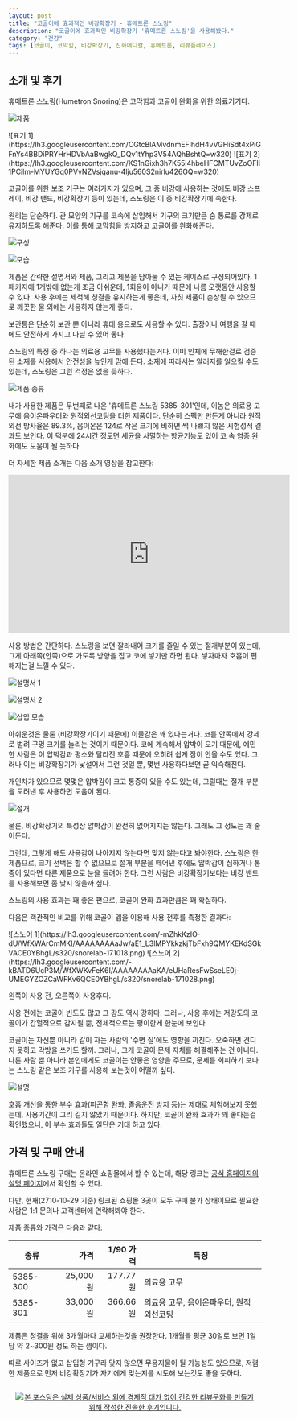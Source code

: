 ```yaml
---
layout: post
title: "코골이에 효과적인 비강확장기 - 휴메트론 스노링"
description: "코골이에 효과적인 비강확장기 '휴메트론 스노링'을 사용해봤다."
category: "건강"
tags: [코골이, 코막힘, 비강확장기, 진화메디칼, 휴메트론, 리뷰플레이스]
---
```


## 소개 및 후기

휴메트론 스노링(Humetron Snoring)은 코막힘과 코골이 완화을 위한 의료기기다.

![제품](https://lh3.googleusercontent.com/DM6ChD1bX9gA-rndHJE-F5zjmQKO2iaVJehOMIm6Hyp9-7t5B6uoCD4uO0PSA6U8d9P6WKY8KcDYhw=s560)

<p class="center" markdown="1">
![표기 1](https://lh3.googleusercontent.com/CGtcBlAMvdnmEFihdH4vVGHiSdt4xPiGFnYs4BBDiPRYHrHDVbAaBwgkQ_DQv1tYhp3V54AQhBshtQ=w320)
![표기 2](https://lh3.googleusercontent.com/KS1nGixh3h7K55i4hbeHFCMTUvZoOFIi1PCilm-MYUYGq0PVvNZVsjqanu-4lju560S2nirlu426GQ=w320)
</p>

코골이를 위한 보조 기구는 여러가지가 있으며,
그 중 비강에 사용하는 것에도 비강 스프레이, 비강 밴드, 비강확장기 등이 있는데,
스노링은 이 중 비강확장기에 속한다.

원리는 단순하다.
관 모양의 기구를 코속에 삽입해서 기구의 크기만큼 숨 통로를 강제로 유지하도록 해준다.
이를 통해 코막힘을 방지하고 코골이를 완화해준다.

![구성](https://lh3.googleusercontent.com/t57lVx9P_nzrz9rrRzz9rppaoHHtjMtrxeFHCS08HL58-X3S_ByEtTG2RTodxxj2mewAKHHAojhQlw=s560)

![모습](https://lh3.googleusercontent.com/d1g9NbGhfFNbZTjwDTVRJPJTuOMHiTFR3RYKFj-kBT14dCotl9bL3twCjk2-04KV6VhPIrboSK83GQ=s560)

제품은 간략한 설명서와 제품, 그리고 제품을 담아둘 수 있는 케이스로 구성되어있다.
1 패키지에 1개밖에 없는게 조금 아쉬운데,
1회용이 아니기 때문에 나름 오랫동안 사용할 수 있다.
사용 후에는 세척해 청결을 유지하는게 좋은데,
자칫 제품이 손상될 수 있으므로 깨끗한 물 외에는 사용하지 않는게 좋다.

보관통은 단순히 보관 뿐 아니라 휴대 용으로도 사용할 수 있다.
출장이나 여행을 갈 때에도 안전하게 가지고 다닐 수 있어 좋다.

스노링의 특징 중 하나는 의료용 고무를 사용했다는거다.
이미 인체에 무해한걸로 검증된 소재를 사용해서 안전성을 높인게 맘에 든다.
소재에 따라서는 알러지를 일으킬 수도 있는데,
스노링은 그런 걱정은 없을 듯하다.

![제품 종류](https://lh3.googleusercontent.com/-ctq7NluwOdo/WfXZgZD8zfI/AAAAAAAAaKo/sOkFF-_-WyYTGF5Tzk1D-7UbnmALiFE7QCE0YBhgL/s0/humetron-snoring.jpg)

내가 사용한 제품은 두번째로 나온 '휴메트론 스노링 5385-301'인데,
이놈은 의료용 고무에 음이온파우더와 원적외선코팅을 더한 제품이다.
단순히 스펙만 만든게 아니라
원적외선 방사율은 89.3%, 음이온은 124로
작은 크기에 비하면 썩 나쁘지 않은 시험성적 결과도 보인다.
이 덕분에 24시간 정도면 세균을 사멸하는 항균기능도 있어
코 속 염증 완화에도 도움이 될 듯하다.

더 자세한 제품 소개는 다음 소개 영상을 참고한다:

<center><iframe width="560" height="315" src="https://www.youtube.com/embed/1dwkciUhPro?rel=0" frameborder="0" allowfullscreen></iframe></center>

사용 방법은 간단하다.
스노링을 보면 잘라내어 크기를 줄일 수 있는 절개부분이 있는데,
그게 아래쪽(안쪽)으로 가도록 방향을 잡고 코에 넣기만 하면 된다.
넣자마자 호흡이 편해지는걸 느낄 수 있다.

![설명서 1](https://lh3.googleusercontent.com/x1LYmFFGIp4TIKDbt3Z0Dm6r7oOPhdQjUjsaME-S37HXSYPf89bK5_bJUZpeNtInzFyQJ8TPMdurOw=s560)

![설명서 2](https://lh3.googleusercontent.com/65iho_WwfoNjqdu5sJK6bOy-8neQtMlBn5h07BqYvmIa4npW1F8KK8HTDok7l1Lcu-aX-DvFkpgXag=s560)

![삽입 모습](https://lh3.googleusercontent.com/QGSkmspKVsX0vyNGElqRNihAmT-UjeWOMi8kgwE3DNe4WWr_HJIUS9S9nhb-gXfP5Ho9V7-nVjYZMA=s320)

아쉬운것은 물론 (비강확장기이기 때문에) 이물감은 꽤 있다는거다.
코를 안쪽에서 강제로 벌려 구멍 크기를 늘리는 것이기 때문이다.
코에 계속해서 압박이 오기 때문에,
예민한 사람은 이 압박감과 평소와 달라진 호흡 때문에
오히려 쉽게 잠이 안올 수도 있다.
그러나 이는 비강확장기가 낯설어서 그런 것일 뿐, 몇번 사용하다보면 곧 익숙해진다.

개인차가 있으므로 몇몇은 압박감이 크고 통증이 있을 수도 있는데,
그럴때는 절개 부분을 도려낸 후 사용하면 도움이 된다.

![절개](https://lh3.googleusercontent.com/_uZCqd8cnUtfK1Wl8Ogmh2ryIIpubAcwGym0b453lOnczzH-X8gS6ZSqKXWzv7dy38xXKmWMND170Q=s560)

물론, 비강확장기의 특성상 압박감이 완전히 없어지지는 않는다.
그래도 그 정도는 꽤 줄어든다.

그런데, 그렇게 해도 사용감이 나아지지 않는다면 맞지 않는다고 봐야한다.
스노링은 한 제품으로, 크기 선택은 할 수 없으므로
절개 부분을 떼어낸 후에도 압박감이 심하거나 통증이 있다면 다른 제품으로 눈을 돌려야 한다.
그런 사람은 비강확장기보다는 비강 밴드를 사용해보면 좀 낮지 않을까 싶다.

스노링의 사용 효과는 꽤 좋은 편으로,
코골이 완화 효과만큼은 꽤 확실하다.

다음은 객관적인 비교를 위해 코골이 앱을 이용해 사용 전후를 측정한 결과다:

<p class="center" markdown="1">
![스노어 1](https://lh3.googleusercontent.com/-mZhkKzIO-dU/WfXWArCmMKI/AAAAAAAAaJw/aE1_L3lMPYkkzkjTbFxh9QMYKEKdSGkVACE0YBhgL/s320/snorelab-171018.png)
![스노어 2](https://lh3.googleusercontent.com/-kBATD6UcP3M/WfXWKvFeK6I/AAAAAAAAaKA/eUHaResFwSseLE0j-UMEGYZOZCaWFKv6QCE0YBhgL/s320/snorelab-171028.png)
</p>

왼쪽이 사용 전, 오른쪽이 사용후다.

사용 전에는 코골이 빈도도 많고 그 강도 역시 강하다.
그러나, 사용 후에는 저강도의 코골이가 간헐적으로 감지될 뿐,
전체적으로는 평이한게 한눈에 보인다.

코골이는 자신뿐 아니라 같이 자는 사람의 '수면 질'에도 영향을 끼친다.
오죽하면 견디지 못하고 각방을 쓰기도 할까.
그러나, 그게 코골이 문제 자체를 해결해주는 건 아니다.
다른 사람 뿐 아니라 본인에게도 코골이는 안좋은 영향을 주므로,
문제를 회피하기 보다는 스노링 같은 보조 기구를 사용해 보는것이 어떨까 싶다.

![설명](https://lh3.googleusercontent.com/GYi4GZ4xFzwued-PiJn90KbftCn70p3i0gyEXD_X_zdL2g3NPOhEdA13T8t4jb83swqJY3a6RZ9X8w=s640)

호흡 개선을 통한 부수 효과(피곤함 완화, 졸음운전 방지 등)는 제대로 체험해보지 못했는데,
사용기간이 그리 길지 않았기 때문이다.
하지만, 코골이 완화 효과가 꽤 좋다는걸 확인했으니,
이 부수 효과들도 일단은 기대 하고 있다.



## 가격 및 구매 안내

휴메트론 스노링 구매는 온라인 쇼핑몰에서 할 수 있는데,
해당 링크는 [공식 홈페이지의 설명 페이지](http://www.humetron.com/renew/product02-1-3.php)에서 확인할 수 있다.

다만, 현재(2710-10-29 기준) 링크된 쇼핑몰 3곳이 모두 구매 불가 상태이므로
필요한 사람은 1:1 문의나 고객센터에 연락해봐야 한다.

제품 종류와 가격은 다음과 같다:

종류     | 가격     | 1/90 가격 | 특징
---------|---------:|----------:|--------
5385-300 | 25,000원 |  177.77원 | 의료용 고무
5385-301 | 33,000원 |  366.66원 | 의료용 고무, 음이온파우더, 원적외선코팅

제품은 청결을 위해 3개월마다 교체하는것을 권장한다.
1개월을 평균 30일로 보면 1일당 약 2~300원 정도 하는 셈이다.

따로 사이즈가 없고 삽입형 기구라 맞지 않으면 무용지물이 될 가능성도 있으므로,
저렴한 제품으로 먼저 비강확장기가 자기에게 맞는지를 시도해 보는것도 좋을 듯하다.



<div style="text-align: center; padding: 1em;"><a href="http://reviewplace.co.kr/detail.php?number=10247" target="_blank"><img src="http://reviewplace.co.kr/blog_traffic.php?key=MTAyNDd8cmV6bm9h" border="0" alt="본 포스팅은 실제 상품/서비스 외에 경제적 대가 없이 건강한 리뷰문화를 만들기 위해 작성한 진솔한 후기입니다."></a></div>
